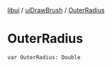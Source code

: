 [libui](../README.md) / [uiDrawBrush](README.md) / [OuterRadius](-outer-radius.md)

# OuterRadius

`var OuterRadius: Double`
